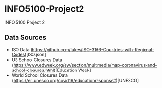 # INFO5100-Project2
INFO 5100 Project 2

## Data Sources

- ISO Data (https://github.com/lukes/ISO-3166-Countries-with-Regional-Codes)[ISO.json]
- US School Closures Data (https://www.edweek.org/ew/section/multimedia/map-coronavirus-and-school-closures.html)[Education Week]
- World School Closures Data (https://en.unesco.org/covid19/educationresponse#)[UNESCO]

